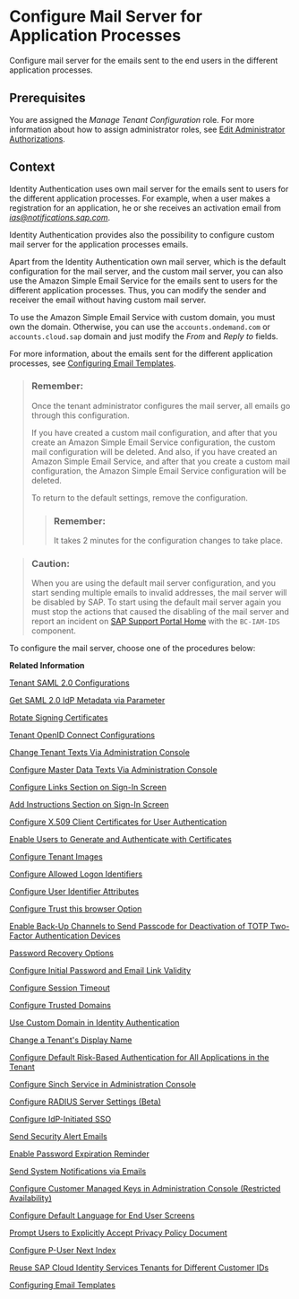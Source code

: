 <!-- loioccc7ba11dfd743128b7926b7dc2ca8c3 -->

# Configure Mail Server for Application Processes

Configure mail server for the emails sent to the end users in the different application processes.



<a name="loioccc7ba11dfd743128b7926b7dc2ca8c3__prereq_nht_ncc_ffb"/>

## Prerequisites

You are assigned the *Manage Tenant Configuration* role. For more information about how to assign administrator roles, see [Edit Administrator Authorizations](edit-administrator-authorizations-86ee374.md).



## Context

Identity Authentication uses own mail server for the emails sent to users for the different application processes. For example, when a user makes a registration for an application, he or she receives an activation email from *ias@notifications.sap.com*.

Identity Authentication provides also the possibility to configure custom mail server for the application processes emails.

Apart from the Identity Authentication own mail server, which is the default configuration for the mail server, and the custom mail server, you can also use the Amazon Simple Email Service for the emails sent to users for the different application processes. Thus, you can modify the sender and receiver the email without having custom mail server.

To use the Amazon Simple Email Service with custom domain, you must own the domain. Otherwise, you can use the `accounts.ondemand.com` or `accounts.cloud.sap` domain and just modify the *From* and *Reply to* fields.

For more information, about the emails sent for the different application processes, see [Configuring Email Templates](configuring-email-templates-b2afbcd.md).

> ### Remember:  
> Once the tenant administrator configures the mail server, all emails go through this configuration.
> 
> If you have created a custom mail configuration, and after that you create an Amazon Simple Email Service configuration, the custom mail configuration will be deleted. And also, if you have created an Amazon Simple Email Service, and after that you create a custom mail configuration, the Amazon Simple Email Service configuration will be deleted.
> 
> To return to the default settings, remove the configuration.
> 
> > ### Remember:  
> > It takes 2 minutes for the configuration changes to take place.

> ### Caution:  
> When you are using the default mail server configuration, and you start sending multiple emails to invalid addresses, the mail server will be disabled by SAP. To start using the default mail server again you must stop the actions that caused the disabling of the mail server and report an incident on [SAP Support Portal Home](https://support.sap.com/en/index.html) with the `BC-IAM-IDS` component.

To configure the mail server, choose one of the procedures below:

**Related Information**  


[Tenant SAML 2.0 Configurations](tenant-saml-2-0-configurations-e81a19b.md "You as a tenant administrator can view and download the tenant SAML 2.0 metadata. You can also change the name format and update your certificate used by the identity provider to digitally sign the messages for the applications.")

[Get SAML 2.0 IdP Metadata via Parameter](get-saml-2-0-idp-metadata-via-parameter-2c76690.md "Tenant administrator can get the SAML 2.0 metadata via specific parameters.")

[Rotate Signing Certificates](rotate-signing-certificates-6621ad5.md "Tenant administrators must replace existing signing certificates with new ones before they expire. This ensures uninterrupted and secure communication between SAML 2.0 applications (referred to as service providers) and Identity Authentication as the identity provider.")

[Tenant OpenID Connect Configurations](tenant-openid-connect-configurations-3d6abcc.md "You as a tenant administrator can view and configure the tenant OpenID Connect configurations.")

[Change Tenant Texts Via Administration Console](change-tenant-texts-via-administration-console-c24b1d0.md "The change tenant texts option can be used to change the predefined texts and messages for end-user screens available per tenant in Identity Authentication via the administration console.")

[Configure Master Data Texts Via Administration Console](configure-master-data-texts-via-administration-console-c068ac9.md "The master data texts option can be used to configure the predefined master data for each resource in Identity Authentication via the administration console.")

[Configure Links Section on Sign-In Screen](configure-links-section-on-sign-in-screen-060c032.md "You can configure links to appear on the sign-in screen of your applications.")

[Add Instructions Section on Sign-In Screen](add-instructions-section-on-sign-in-screen-c9e717e.md "You can customize the sign-in screen of the Horizon theme with instructions for the user.")

[Configure X.509 Client Certificates for User Authentication](configure-x-509-client-certificates-for-user-authentication-52c7dcb.md "Tenant administrators can configure X.509 client certificates for user authentication as an alternative to authenticating with a user name and a password.")

[Enable Users to Generate and Authenticate with Certificates](enable-users-to-generate-and-authenticate-with-certificates-4cf818a.md "Allow users to generate and authenticate with certificates.")

[Configure Tenant Images](configure-tenant-images-8742046.md "You can configure a custom global logo and, or a background image on the forms for sign-in in, registration, upgrade, password update, and account activation for all applications in a tenant. You can also set a favicon for tenant.")

[Configure Allowed Logon Identifiers](configure-allowed-logon-identifiers-3adf1ff.md "Tenant administrators can choose the allowed logon identifiers for the users.")

[Configure User Identifier Attributes](configure-user-identifier-attributes-8b9fa88.md "Tenant administrators can configure user identifier attributes as required and unique for the tenant.")

[Configure Trust this browser Option](configure-trust-this-browser-option-5b8377e.md "Tenant administrator can set the number of days for which the users won't get prompted for second-factor authentication, if they sign in from the same browser.")

[Enable Back-Up Channels to Send Passcode for Deactivation of TOTP Two-Factor Authentication Devices](enable-back-up-channels-to-send-passcode-for-deactivation-of-totp-two-factor-authenticati-782935e.md "Tenant administrator can configure back-up channels to send TOTP deactivation passcodes to the user.")

[Password Recovery Options](password-recovery-options-777cee1.md "Enable users to reset their password via security questions, PIN code, or email link.")

[Configure Initial Password and Email Link Validity](configure-initial-password-and-email-link-validity-f8093f4.md "As a tenant administrator, you can configure the validity of the initial password and link sent to a user in the various application processes.")

[Configure Session Timeout](configure-session-timeout-5ca23e4.md "As a tenant administrator, you can configure when the session, created at the Identity Authentication tenant, expires.")

[Configure Trusted Domains](configure-trusted-domains-08fa1fe.md "Service providers that delegate authentication to Identity Authentication can protect their applications when using embedded frames, also called overlays, or when allowing user self-registration.")

[Use Custom Domain in Identity Authentication](use-custom-domain-in-identity-authentication-c4db840.md "Identity Authentication allows you to use a custom domain that is different from the default ones (<tenant ID>.accounts.ondemand.com or <tenant ID>.accounts.cloud.sap) - for example www.mytenant.com.")

[Change a Tenant's Display Name](change-a-tenant-s-display-name-a513c91.md "You can configure the tenant's name from the administration console for SAP Cloud Identity Services.")

[Configure Default Risk-Based Authentication for All Applications in the Tenant](configure-default-risk-based-authentication-for-all-applications-in-the-tenant-1aab51a.md#loio1aab51ae62b94f79b4c6dac7a00857c2 "You can define rules for authentication according to different risk factors and apply actions like Allow, Deny, and Two-Factor Authentication for all applications in a tenant.")

[Configure Sinch Service in Administration Console](configure-sinch-service-in-administration-console-3fdc9e1.md "Configure Sinch Service to enable Phone Verification via SMS or SMS Two-Factor Authentication in the administration console.")

[Configure RADIUS Server Settings \(Beta\)](configure-radius-server-settings-beta-03043ae.md "Configure Remote Authentication Dial-In User Service (RADIUS) server settings in the administration console for SAP Cloud Identity Services.")

[Configure IdP-Initiated SSO](configure-idp-initiated-sso-5d59caa.md "Enable or disable IdP-Initiated SSO via the administration console for SAP Cloud Identity Services.")

[Send Security Alert Emails](send-security-alert-emails-c977464.md "Send security alert emails to end-users or administrators when changes in their accounts are made.")

[Enable Password Expiration Reminder](enable-password-expiration-reminder-a8de1be.md "Enable password expiration reminder for SAP Cloud Identity Services to ensure the users are aware that a password change is due.")

[Send System Notifications via Emails](send-system-notifications-via-emails-aa04a8b.md "You can configure the administration console to send emails with information about expiring certificates, system notifications, new administrators, and new applications to specific email addresses or to the emails of all administrators.")

[Configure Customer Managed Keys in Administration Console \(Restricted Availability\)](configure-customer-managed-keys-in-administration-console-restricted-availability-fe6e30c.md "")

[Configure Default Language for End User Screens](configure-default-language-for-end-user-screens-2cb73c3.md "Select the language that the end user screen uses if the language of the browser isn’t in the list of supported languages.")

[Prompt Users to Explicitly Accept Privacy Policy Document](prompt-users-to-explicitly-accept-privacy-policy-document-f703a95.md "Enable the privacy policy configuration in SAP Cloud Identity Services to prompt users to accept the privacy policy document. This ensures that users explicitly confirm their understanding of document.")

[Configure P-User Next Index](configure-p-user-next-index-045bb1c.md "Set the value for the P-user next index.")

[Reuse SAP Cloud Identity Services Tenants for Different Customer IDs](reuse-sap-cloud-identity-services-tenants-for-different-customer-ids-ebd0258.md "You as a tenant administrator can reuse an existing tenant for configurations and automated subscriptions.")

[Configuring Email Templates](configuring-email-templates-b2afbcd.md "Tenant administrators can use the default or a custom email template set for the application processes.")

